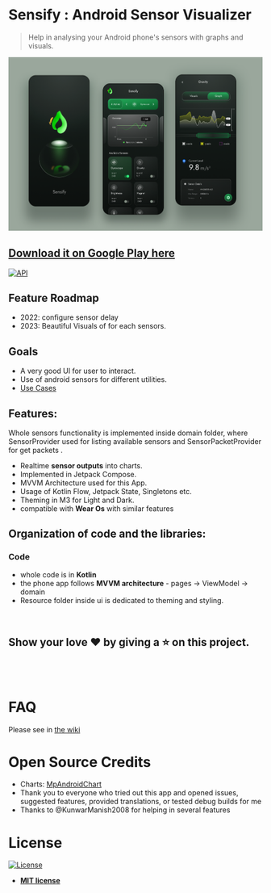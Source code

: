 

# Sensify : Android Sensor Visualizer

> Help in analysing your Android phone's sensors with graphs and visuals.



![](images/sensify-all.png)


## [Download it on Google Play here](https://play.google.com/store/apps/details?id=io.sensify.sensor)
[![API](https://img.shields.io/badge/API-24%2B-brightgreen.svg?style=flat)](https://android-arsenal.com/api?level=24)



## Feature Roadmap
- 2022: configure sensor delay
- 2023: Beautiful Visuals of for each sensors.


## Goals
- A very good UI for user to interact.
- Use of android sensors for different utilities.
- [Use Cases](https://github.com/JunkieLabs/sensify-android/wiki/Use-Cases)

## Features:

Whole sensors functionality is implemented inside domain folder, where SensorProvider used for listing available sensors and SensorPacketProvider for get packets .

* Realtime **sensor outputs** into charts.
* Implemented in Jetpack Compose.
* MVVM Architecture used for this App.
* Usage of Kotlin Flow, Jetpack State, Singletons etc.
* Theming in M3 for Light and Dark.
* compatible with **Wear Os** with similar features

## Organization of code and the libraries:

### Code
* whole code is in **Kotlin** 
* the phone app follows **MVVM architecture** - pages -> ViewModel -> domain
* Resource folder inside ui is dedicated to theming and styling. 


<br>

## Show your love :heart: by giving a :star: on this project.

<br>

<br>


# FAQ
Please see in [the wiki](https://github.com/JunkieLabs/sensify-android/wiki/Frequently-Asked-Questions-(FAQ))




# Open Source Credits


- Charts: [MpAndroidChart](https://github.com/PhilJay/MPAndroidChart)
- Thank you to everyone who tried out this app and opened issues, suggested features, provided translations, or tested debug builds for me
- Thanks to @KunwarManish2008 for helping in several features



# License

[![License](https://img.shields.io/:license-mit-blue.svg?style=flat-square)](https://badges.mit-license.org)

- **[MIT license](LICENSE)**
